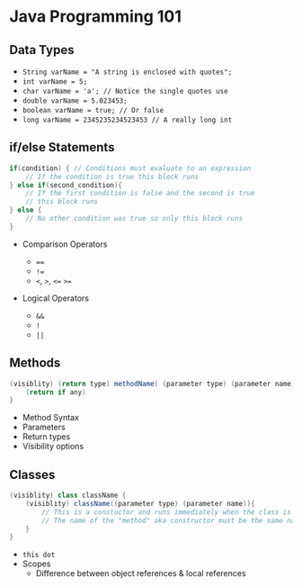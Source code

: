 # Java Programming 101

## Data Types

* `String varName = "A string is enclosed with quotes";`
* `int varName = 5;`
* `char varName = 'a'; // Notice the single quotes use`
* `double varName = 5.023453;`
* `boolean varName = true; // Or false`
* `long varName = 2345235234523453 // A really long int`

## if/else Statements

```java
if(condition) { // Conditions must evaluate to an expression
    // If the condition is true this block runs
} else if(second_condition){
    // If the first condition is false and the second is true
    // this block runs
} else {
    // No other condition was true so only this block runs
}
```

* Comparison Operators
  * `==`
  * `!=`
  * `<`, `>`, `<=` `>=`

* Logical Operators
  * `&&`
  * `!`
  * `||`

## Methods

```java
(visiblity) (return type) methodName( (parameter type) (parameter name) ){
    (return if any)
}
```

* Method Syntax
* Parameters
* Return types
* Visibility options

## Classes

```java
(visiblity) class className {
    (visiblity) className((parameter type) (parameter name)){
        // This is a constuctor and runs immediately when the class is instantiated!
        // The name of the "method" aka constructor must be the same name as the class!
    }
}
```

* `this dot`
* Scopes
  * Difference between object references & local references
  